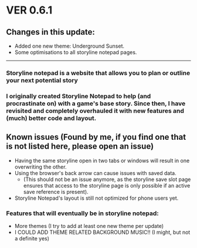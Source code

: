 # VER 0.6.1
## Changes in this update:

 - Added one new theme: Underground Sunset.
 - Some optimisations to all storyline notepad pages.


---

### Storyline notepad is a website that allows you to plan or outline your next potential story

### I originally created Storyline Notepad to help (and procrastinate on) with a game's base story. Since then, I have revisited and completely overhauled it with new features and (much) better code and layout.

## Known issues (Found by me, if you find one that is not listed here, please open an issue)
  - Having the same storyline open in two tabs or windows will result in one overwriting the other.
  - Using the browser's back arrow can cause issues with saved data.
    - (This should not be an issue anymore, as the storyline save slot page ensures that access to the storyline page is only possible if an active save reference is present).
  - Storyline Notepad's layout is still not optimized for phone users yet.

### Features that will eventually be in storyline notepad:
- More themes (I try to add at least one new theme per update)
- I COULD ADD THEME RELATED BACKGROUND MUSIC!! (I might, but not a definite yes)
